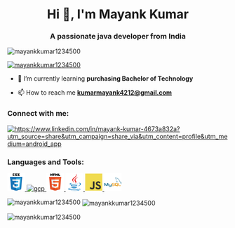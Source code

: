 
<h1 align="center">Hi 👋, I'm Mayank Kumar</h1>
<h3 align="center">A passionate java developer from India</h3>

<p align="left"> <img src="https://komarev.com/ghpvc/?username=mayankkumar1234500&label=Profile%20views&color=0e75b6&style=flat" alt="mayankkumar1234500" /> </p>

<p align="left"> <a href="https://github.com/ryo-ma/github-profile-trophy"><img src="https://github-profile-trophy.vercel.app/?username=mayankkumar1234500" alt="mayankkumar1234500" /></a> </p>

- 🌱 I’m currently learning **purchasing Bachelor of Technology**

- 📫 How to reach me **kumarmayank4212@gmail.com**

<h3 align="left">Connect with me:</h3>
<p align="left">
<a href="https://linkedin.com/in/https://www.linkedin.com/in/mayank-kumar-4673a832a?utm_source=share&utm_campaign=share_via&utm_content=profile&utm_medium=android_app" target="blank"><img align="center" src="https://raw.githubusercontent.com/rahuldkjain/github-profile-readme-generator/master/src/images/icons/Social/linked-in-alt.svg" alt="https://www.linkedin.com/in/mayank-kumar-4673a832a?utm_source=share&utm_campaign=share_via&utm_content=profile&utm_medium=android_app" height="30" width="40" /></a>
</p>

<h3 align="left">Languages and Tools:</h3>
<p align="left"> <a href="https://www.w3schools.com/css/" target="_blank" rel="noreferrer"> <img src="https://raw.githubusercontent.com/devicons/devicon/master/icons/css3/css3-original-wordmark.svg" alt="css3" width="40" height="40"/> </a> <a href="https://cloud.google.com" target="_blank" rel="noreferrer"> <img src="https://www.vectorlogo.zone/logos/google_cloud/google_cloud-icon.svg" alt="gcp" width="40" height="40"/> </a> <a href="https://www.w3.org/html/" target="_blank" rel="noreferrer"> <img src="https://raw.githubusercontent.com/devicons/devicon/master/icons/html5/html5-original-wordmark.svg" alt="html5" width="40" height="40"/> </a> <a href="https://www.java.com" target="_blank" rel="noreferrer"> <img src="https://raw.githubusercontent.com/devicons/devicon/master/icons/java/java-original.svg" alt="java" width="40" height="40"/> </a> <a href="https://developer.mozilla.org/en-US/docs/Web/JavaScript" target="_blank" rel="noreferrer"> <img src="https://raw.githubusercontent.com/devicons/devicon/master/icons/javascript/javascript-original.svg" alt="javascript" width="40" height="40"/> </a> <a href="https://www.mysql.com/" target="_blank" rel="noreferrer"> <img src="https://raw.githubusercontent.com/devicons/devicon/master/icons/mysql/mysql-original-wordmark.svg" alt="mysql" width="40" height="40"/> </a> </p>

<p><img align="left" src="https://github-readme-stats.vercel.app/api/top-langs?username=mayankkumar1234500&show_icons=true&locale=en&layout=compact" alt="mayankkumar1234500" /></p>

<p>&nbsp;<img align="center" src="https://github-readme-stats.vercel.app/api?username=mayankkumar1234500&show_icons=true&locale=en" alt="mayankkumar1234500" /></p>

<p><img align="center" src="https://github-readme-streak-stats.herokuapp.com/?user=mayankkumar1234500&" alt="mayankkumar1234500" /></p>
